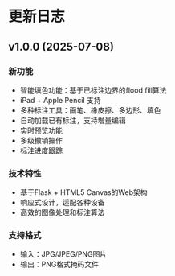 # 更新日志

## v1.0.0 (2025-07-08)

### 新功能
- 智能填色功能：基于已标注边界的flood fill算法
- iPad + Apple Pencil 支持
- 多种标注工具：画笔、橡皮擦、多边形、填色
- 自动加载已有标注，支持增量编辑
- 实时预览功能
- 多级撤销操作
- 标注进度跟踪

### 技术特性
- 基于Flask + HTML5 Canvas的Web架构
- 响应式设计，适配各种设备
- 高效的图像处理和标注算法

### 支持格式
- 输入：JPG/JPEG/PNG图片
- 输出：PNG格式掩码文件
